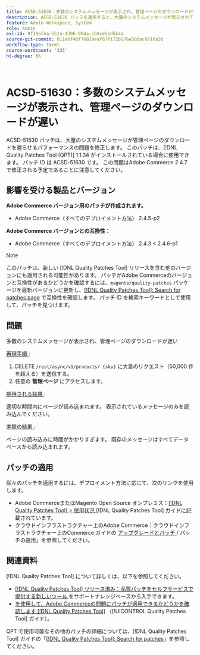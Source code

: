 ```yaml
---
title: ACSD-51630：多数のシステムメッセージが表示され、管理ページのダウンロードが遅い
description: ACSD-51630 パッチを適用すると、大量のシステムメッセージが表示されて管理ページのダウンロードが遅くなるAdobe Commerceのパフォーマンスの問題を修正できます。
feature: Admin Workspace, System
role: Admin
exl-id: 8f39afea-551a-4306-994a-cb8ce5bd5b4a
source-git-commit: 011a6f46f76029eaf67f172b576e58dac9710a3d
workflow-type: tm+mt
source-wordcount: '335'
ht-degree: 0%

---
```


# ACSD-51630：多数のシステムメッセージが表示され、管理ページのダウンロードが遅い

ACSD-51630 パッチは、大量のシステムメッセージが管理ページのダウンロードを遅らせるパフォーマンスの問題を修正します。 このパッチは、[!DNL Quality Patches Tool (QPT)] 1.1.34 がインストールされている場合に使用できます。 パッチ ID は ACSD-51630 です。 この問題はAdobe Commerce 2.4.7 で修正される予定であることに注意してください。

## 影響を受ける製品とバージョン

**Adobe Commerce バージョン用のパッチが作成されます。**

* Adobe Commerce（すべてのデプロイメント方法） 2.4.5-p2

**Adobe Commerce バージョンとの互換性：**

* Adobe Commerce（すべてのデプロイメント方法） 2.4.3 &lt; 2.4.6-p1

>[!NOTE]
>
>このパッチは、新しい [!DNL Quality Patches Tool] リリースを含む他のバージョンにも適用される可能性があります。 パッチがAdobe Commerceのバージョンと互換性があるかどうかを確認するには、`magento/quality-patches` パッケージを最新バージョンに更新し、[[!DNL Quality Patches Tool]: Search for patches page](https://experienceleague.adobe.com/tools/commerce-quality-patches/index.html) で互換性を確認します。 パッチ ID を検索キーワードとして使用して、パッチを見つけます。

## 問題

多数のシステムメッセージが表示され、管理ページのダウンロードが遅い

<u> 再現手順 </u>:

1. DELETE `/rest/async/v1/products/ {sku}` に大量のリクエスト（50,000 件を超える）を送信する。
1. 任意の **管理ページ** にアクセスします。

<u> 期待される結果 </u>:

適切な時間内にページが読み込まれます。 表示されているメッセージのみを読み込んでください。

<u> 実際の結果 </u>:

ページの読み込みに時間がかかりすぎます。 既存のメッセージはすべてデータベースから読み込まれます。

## パッチの適用

個々のパッチを適用するには、デプロイメント方法に応じて、次のリンクを使用します。

* Adobe CommerceまたはMagento Open Source オンプレミス：[[!DNL Quality Patches Tool] > 使用状況 ](/help/tools/quality-patches-tool/usage.md) [!DNL Quality Patches Tool] ガイドに記載されています。
* クラウドインフラストラクチャー上のAdobe Commerce：クラウドインフラストラクチャー上のCommerce ガイドの [ アップグレードとパッチ ](https://experienceleague.adobe.com/docs/commerce-cloud-service/user-guide/develop/upgrade/apply-patches.html)/ パッチの適用」を参照してください。

## 関連資料

[!DNL Quality Patches Tool] について詳しくは、以下を参照してください。

* [[!DNL Quality Patches Tool]  リリース済み：品質パッチをセルフサービスで提供する新しいツール ](https://experienceleague.adobe.com/en/docs/commerce-operations/tools/quality-patches-tool/quality-patches-tool-to-self-serve-quality-patches) をサポートナレッジベースから入手できます。
* [ を使用して、Adobe Commerceの問題にパッチが適用できるかどうかを確認します  [!DNL Quality Patches Tool]](/help/tools/quality-patches-tool/patches-available-in-qpt/check-patch-for-magento-issue-with-magento-quality-patches.md) （[!UICONTROL Quality Patches Tool] ガイド）。


QPT で使用可能なその他のパッチの詳細については、[!DNL Quality Patches Tool] ガイドの「[[!DNL Quality Patches Tool]: Search for patches](https://experienceleague.adobe.com/tools/commerce-quality-patches/index.html)」を参照してください。
